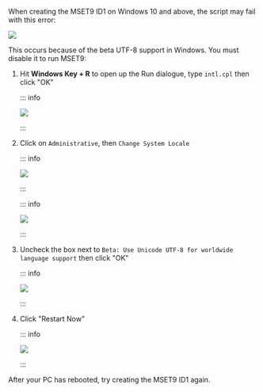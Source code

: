 When creating the MSET9 ID1 on Windows 10 and above, the script may fail with this error:

![](/images/screenshots/troubleshooting/234.png)

This occurs because of the beta UTF-8 support in Windows. You must disable it to run MSET9:

1. Hit **Windows Key + R** to open up the Run dialogue, type `intl.cpl` then click "OK"

   ::: info

   ![](/images/screenshots/troubleshooting/234run.png)

   :::

2. Click on `Administrative`, then `Change System Locale`

   ::: info

   ![](/images/screenshots/troubleshooting/234region.png)

   :::

   ::: info

   ![](/images/screenshots/troubleshooting/234administrative.png)

   :::

3. Uncheck the box next to `Beta: Use Unicode UTF-8 for worldwide language support` then click "OK"

   ::: info

   ![](/images/screenshots/troubleshooting/234locale.png)

   :::

4. Click "Restart Now"

   ::: info

   ![](/images/screenshots/troubleshooting/234restart.png)

   :::

After your PC has rebooted, try creating the MSET9 ID1 again.
